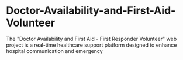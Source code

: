 # Doctor-Availability-and-First-Aid-Volunteer
The "Doctor Availability and First Aid - First Responder Volunteer" web project is a real-time healthcare support platform designed to enhance hospital communication and emergency 
